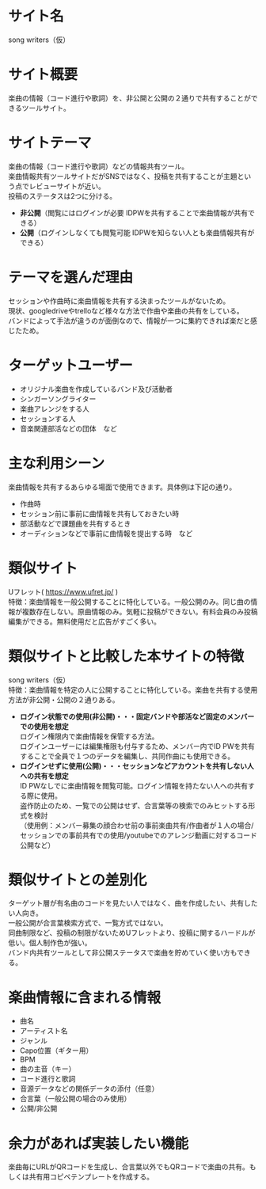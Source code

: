 # サイト名  
song writers（仮）

# サイト概要  
楽曲の情報（コード進行や歌詞）を、非公開と公開の２通りで共有することができるツールサイト。

# サイトテーマ  
楽曲の情報（コード進行や歌詞）などの情報共有ツール。  
楽曲情報共有ツールサイトだがSNSではなく、投稿を共有することが主題という点でレビューサイトが近い。  
投稿のステータスは2つに分ける。  
* **非公開**（閲覧にはログインが必要 IDPWを共有することで楽曲情報が共有できる）  
* **公開**（ログインしなくても閲覧可能 IDPWを知らない人とも楽曲情報共有ができる）  

# テーマを選んだ理由  
セッションや作曲時に楽曲情報を共有する決まったツールがないため。  
現状、googledriveやtrelloなど様々な方法で作曲や楽曲の共有をしている。  
バンドによって手法が違うのが面倒なので、情報が一つに集約できれば楽だと感じたため。  

# ターゲットユーザー  
* オリジナル楽曲を作成しているバンド及び活動者
* シンガーソングライター
* 楽曲アレンジをする人
* セッションする人
* 音楽関連部活などの団体　など  

# 主な利用シーン  
楽曲情報を共有するあらゆる場面で使用できます。具体例は下記の通り。
* 作曲時
* セッション前に事前に曲情報を共有しておきたい時
* 部活動などで課題曲を共有するとき
* オーディションなどで事前に曲情報を提出する時　など

# 類似サイト  
Uフレット( https://www.ufret.jp/ )  
特徴：楽曲情報を一般公開することに特化している。一般公開のみ。同じ曲の情報が複数存在しない。原曲情報のみ。気軽に投稿ができない。有料会員のみ投稿編集ができる。無料使用だと広告がすごく多い。 

# 類似サイトと比較した本サイトの特徴  
song writers（仮）  
特徴：楽曲情報を特定の人に公開することに特化している。楽曲を共有する使用方法が非公開・公開の２通りある。  
* **ログイン状態での使用(非公開)・・・固定バンドや部活など固定のメンバーでの使用を想定**  
ログイン権限内で楽曲情報を保管する方法。  
ログインユーザーには編集権限も付与するため、メンバー内でID PWを共有することで全員で１つのデータを編集し、共同作曲にも使用できる。  
* **ログインせずに使用(公開)・・・セッションなどアカウントを共有しない人への共有を想定**  
ID PWなしでに楽曲情報を閲覧可能。ログイン情報を持たない人への共有する際に使用。  
盗作防止のため、一覧での公開はせず、合言葉等の検索でのみヒットする形式を検討  
（使用例：メンバー募集の顔合わせ前の事前楽曲共有/作曲者が１人の場合/セッションでの事前共有での使用/youtubeでのアレンジ動画に対するコード公開など）  

# 類似サイトとの差別化  
ターゲット層が有名曲のコードを見たい人ではなく、曲を作成したい、共有したい人向き。  
一般公開が合言葉検索方式で、一覧方式ではない。  
同曲制限など、投稿の制限がないためUフレットより、投稿に関するハードルが低い。個人制作色が強い。  
バンド内共有ツールとして非公開ステータスで楽曲を貯めていく使い方もできる。  

# 楽曲情報に含まれる情報  
* 曲名
* アーティスト名
* ジャンル
* Capo位置（ギター用）
* BPM
* 曲の主音（キー）
* コード進行と歌詞
* 音源データなどの関係データの添付（任意）
* 合言葉（一般公開の場合のみ使用）
* 公開/非公開

# 余力があれば実装したい機能  
楽曲毎にURLがQRコードを生成し、合言葉以外でもQRコードで楽曲の共有。もしくは共有用コピペテンプレートを作成する。